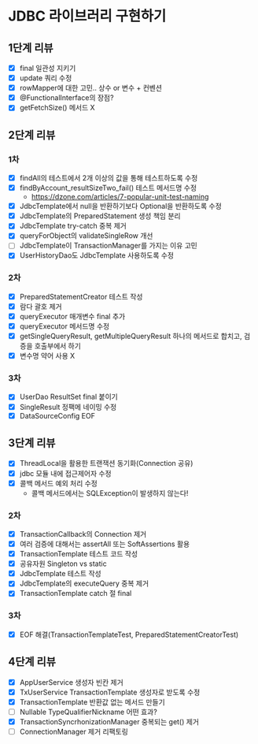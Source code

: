 # JDBC 라이브러리 구현하기

## 1단계 리뷰
- [x] final 일관성 지키기
- [x] update 쿼리 수정
- [x] rowMapper에 대한 고민.. 상수 or 변수 + 컨벤션
- [x] @FunctionalInterface의 장점?
- [x] getFetchSize() 메서드 X

## 2단계 리뷰

### 1차
- [x] findAll의 테스트에서 2개 이상의 값을 통해 테스트하도록 수정
- [x] findByAccount_resultSizeTwo_fail() 테스트 메서드명 수정
  - https://dzone.com/articles/7-popular-unit-test-naming
- [x] JdbcTemplate에서 null을 반환하기보다 Optional을 반환하도록 수정
- [x] JdbcTemplate의 PreparedStatement 생성 책임 분리
- [x] JdbcTemplate try-catch 중복 제거
- [x] queryForObject의 validateSingleRow 개선
- [ ] JdbcTemplate이 TransactionManager를 가지는 이유 고민
- [x] UserHistoryDao도 JdbcTemplate 사용하도록 수정

### 2차
- [x] PreparedStatementCreator 테스트 작성
- [x] 람다 괄호 제거
- [x] queryExecutor 매개변수 final 추가
- [x] queryExecutor 메서드명 수정
- [x] getSingleQueryResult, getMultipleQueryResult 하나의 메서드로 합치고, 검증을 호출부에서 하기
- [x] 변수명 약어 사용 X

### 3차
- [x] UserDao ResultSet final 붙이기
- [x] SingleResult 정팩메 네이밍 수정
- [x] DataSourceConfig EOF

## 3단계 리뷰
- [x] ThreadLocal을 활용한 트랜잭션 동기화(Connection 공유)
- [x] jdbc 모듈 내에 접근제어자 수정
- [x] 콜백 메서드 예외 처리 수정 
  - 콜백 메서드에서는 SQLException이 발생하지 않는다!

### 2차
- [x] TransactionCallback의 Connection 제거
- [x] 여러 검증에 대해서는 assertAll 또는 SoftAssertions 활용
- [x] TransactionTemplate 테스트 코드 작성
- [x] 공유자원 Singleton vs static
- [x] JdbcTemplate 테스트 작성
- [x] JdbcTemplate의 executeQuery 중복 제거
- [x] TransactionTemplate catch 절 final

### 3차
- [x] EOF 해결(TransactionTemplateTest, PreparedStatementCreatorTest)

## 4단계 리뷰
- [x] AppUserService 생성자 빈칸 제거 
- [x] TxUserService TransactionTemplate 생성자로 받도록 수정
- [x] TransactionTemplate 반환값 없는 메서드 만들기
- [ ] Nullable TypeQualifierNickname 어떤 효과?
- [x] TransactionSyncrhonizationManager 중복되는 get() 제거
- [ ] ConnectionManager 제거 리팩토링

